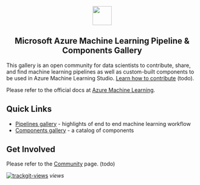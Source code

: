 <p align="center">
<img src="https://ms-toolsai.gallerycdn.vsassets.io/extensions/ms-toolsai/vscode-ai/0.5.1/1556575437282/Microsoft.VisualStudio.Services.Icons.Default" width=50px>
<h2 align="center">Microsoft Azure Machine Learning Pipeline & Components Gallery</h2>

</p>


This gallery is an open community for data scientists to contribute, share, and find machine learning pipelines as well as custom-built components to be used in Azure Machine Learning Studio. [Learn how to contribute](http://go.microsoft.com/fwlink/?LinkID=524862&clcid=0x409e) (todo).

Please refer to the official docs at [Azure Machine Learning](http://#).

## Quick Links
* [Pipelines gallery](https://github.com/tichx/azureml-pipeline-components-gallery/tree/master/Pipelines) - highlights of end to end machine learning workflow 
* [Components gallery](https://github.com/tichx/azureml-pipeline-components-gallery/tree/master/Components) - a catalog of components


## Get Involved
Please refer to the [Community](https://#) page. (todo)


<a href="https://trackgit.com"><img src="https://sfy.cx/u/oAu" alt="trackgit-views" /></a> _views_


